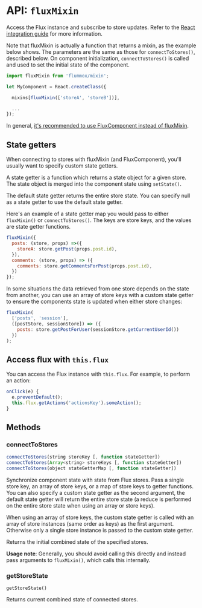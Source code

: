 API: `fluxMixin`
===============

Access the Flux instance and subscribe to store updates. Refer to the [React integration guide](../react-integration.md) for more information.

Note that fluxMixin is actually a function that returns a mixin, as the example below shows. The parameters are the same as those for `connectToStores()`, described below. On component initialization, `connectToStores()` is called and used to set the initial state of the component.

```js
import fluxMixin from 'flummox/mixin';

let MyComponent = React.createClass({

  mixins[fluxMixin(['storeA', 'storeB'])],

  ...
});
```

In general, [it's recommended to use FluxComponent instead of fluxMixin](../why-flux-component-is-better-than-flux-mixin.md).

State getters
-------------

When connecting to stores with fluxMixin (and FluxComponent), you'll usually want to specify custom state getters.

A state getter is a function which returns a state object for a given store. The state object is merged into the component state using `setState()`.

The default state getter returns the entire store state. You can specify null as a state getter to use the default state getter.

Here's an example of a state getter map you would pass to either `fluxMixin()` or `connectToStores()`. The keys are store keys, and the values are state getter functions.

```js
fluxMixin({
  posts: (store, props) =>({
    storeA: store.getPost(props.post.id),
  }),
  comments: (store, props) => ({
    comments: store.getCommentsForPost(props.post.id),
  })
});
```

In some situations the data retrieved from one store depends on the state from another, you can use an array of store keys with a custom state getter to ensure the components state is updated when either store changes:

```js
fluxMixin(
  ['posts', 'session'],
  ([postStore, sessionStore]) => ({
    posts: store.getPostForUser(sessionStore.getCurrentUserId())
  })
);
```

Access flux with `this.flux`
----------------------------

You can access the Flux instance with `this.flux`. For example, to perform an action:

```js
onClick(e) {
  e.preventDefault();
  this.flux.getActions('actionsKey').someAction();
}
```


Methods
-------

### connectToStores

```js
connectToStores(string storeKey [, function stateGetter])
connectToStores(Array<string> storeKeys [, function stateGetter])
connectToStores(object stateGetterMap [, function stateGetter])
```

Synchronize component state with state from Flux stores. Pass a single store key, an array of store keys, or a map of store keys to getter functions. You can also specify a custom state getter as the second argument, the default state getter will return the entire store state (a reduce is performed on the entire store state when using an array or store keys).

When using an array of store keys, the custom state getter is called with an array of store instances (same order as keys) as the first argument. Otherwise only a single store instance is passed to the custom state getter.

Returns the initial combined state of the specified stores.

**Usage note**: Generally, you should avoid calling this directly and instead pass arguments to `fluxMixin()`, which calls this internally.

### getStoreState

```
getStoreState()
```

Returns current combined state of connected stores.
